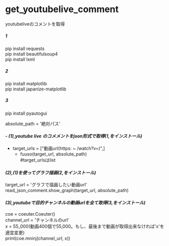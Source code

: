 # get_youtubelive_comment
youtubeliveのコメントを取得  

##### 1  
pip install requests  
pip install beautifulsoup4  
pip install lxml  
  
##### 2  
pip install matplotlib  
pip install japanize-matplotlib  
  
##### 3  
pip install pyautogui  
  
absolute_path = '絶対パス'  

#### - *(1),youtube live のコメメントをjson形式で取得(1,をインストール)*  
- target_urls = ["動画url(https: ~ /watch?v=)",]    
  - fuuso(target_url, absolute_path)   
#target_urlsはlist  
  
#### *(2),(1)を使ってグラフ描画(2,をインストール)*  
target_url = 'グラフで描画したい動画url'  
read_json_comment.show_graph(target_url, absolute_path)  
  
#### *(3),youtubeで目的チャンネルの動画urlを全て取得(3,をインストール)*  
coe = coeuter.Coeuter()  
channel_url = 'チャンネルのurl'  
x = 55_000(動画400個で55,000。もし、最後まで動画が取得出来なければ'x'を適宜変更)  
print(coe.mninj(channel_url, x))  
